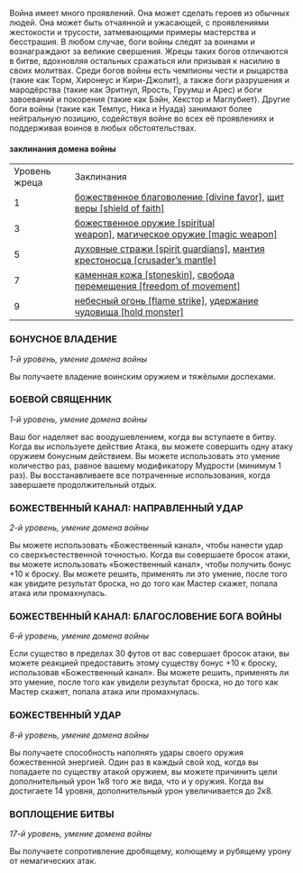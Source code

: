 Война имеет много проявлений. Она может сделать героев из обычных людей. Она может быть отчаянной и ужасающей, с проявлениями жестокости и трусости, затмевающими примеры мастерства и бесстрашия. В любом случае, боги войны следят за воинами и вознаграждают за великие свершения. Жрецы таких богов отличаются в битве, вдохновляя остальных сражаться или призывая к насилию в своих молитвах. Среди богов войны есть чемпионы чести и рыцарства (такие как Торм, Хиронеус и Кири-Джолит), а также боги разрушения и мародёрства (такие как Эритнул, Ярость, Груумш и Арес) и боги завоеваний и покорения (такие как Бэйн, Хекстор и Маглубиет). Другие боги войны (такие как Темпус, Ника и Нуада) занимают более нейтральную позицию, содействуя войне во всех её проявлениях и поддерживая воинов в любых обстоятельствах.

#### заклинания домена войны

|   |   |
|---|---|
|Уровень жреца|Заклинания|
|1|[божественное благоволение [divine favor]](https://dnd.su/spells/10-divine_favor/), [щит веры [shield of faith]](https://dnd.su/spells/69-shield_of_faith/)|
|3|[божественное оружие [spiritual weapon]](https://dnd.su/spells/11-spiritual_weapon/), [магическое оружие [magic weapon]](https://dnd.su/spells/153-magic_weapon/)|
|5|[духовные стражи [spirit guardians]](https://dnd.su/spells/75-spirit_guardians/), [мантия крестоносца [crusader’s mantle]](https://dnd.su/spells/156-crusader_s_mantle/)|
|7|[каменная кожа [stoneskin]](https://dnd.su/spells/129-stoneskin/), [свобода перемещения [freedom of movement]](https://dnd.su/spells/308-freedom_of_movement/)|
|9|[небесный огонь [flame strike]](https://dnd.su/spells/181-flame_strike/), [удержание чудовища [hold monster]](https://dnd.su/spells/110-hold_monster/)|

  

### БОНУСНОЕ ВЛАДЕНИЕ

_1-й уровень, умение домена войны_

Вы получаете владение воинским оружием и тяжёлыми доспехами.

  

### БОЕВОЙ СВЯЩЕННИК

_1-й уровень, умение домена войны_

Ваш бог наделяет вас воодушевлением, когда вы вступаете в битву. Когда вы используете действие Атака, вы можете совершить одну атаку оружием бонусным действием. Вы можете использовать это умение количество раз, равное вашему модификатору Мудрости (минимум 1 раз). Вы восстанавливаете все потраченные использования, когда завершаете продолжительный отдых.

  

### БОЖЕСТВЕННЫЙ КАНАЛ: НАПРАВЛЕННЫЙ УДАР

_2-й уровень, умение домена войны_

Вы можете использовать «Божественный канал», чтобы нанести удар со сверхъестественной точностью. Когда вы совершаете бросок атаки, вы можете использовать «Божественный канал», чтобы получить бонус +10 к броску. Вы можете решить, применять ли это умение, после того как увидите результат броска, но до того как Мастер скажет, попала атака или промахнулась.

  

### БОЖЕСТВЕННЫЙ КАНАЛ: БЛАГОСЛОВЕНИЕ БОГА ВОЙНЫ

_6-й уровень, умение домена войны_

Если существо в пределах 30 футов от вас совершает бросок атаки, вы можете реакцией предоставить этому существу бонус +10 к броску, использовав «Божественный канал». Вы можете решить, применять ли это умение, после того как увидели результат броска, но до того как Мастер скажет, попала атака или промахнулась.

  

### БОЖЕСТВЕННЫЙ УДАР

_8-й уровень, умение домена войны_

Вы получаете способность наполнять удары своего оружия божественной энергией. Один раз в каждый свой ход, когда вы попадаете по существу атакой оружием, вы можете причинить цели дополнительный урон 1к8 того же вида, что и у оружия. Когда вы достигаете 14 уровня, дополнительный урон увеличивается до 2к8.

  

### ВОПЛОЩЕНИЕ БИТВЫ

_17-й уровень, умение домена войны_

Вы получаете сопротивление дробящему, колющему и рубящему урону от немагических атак.